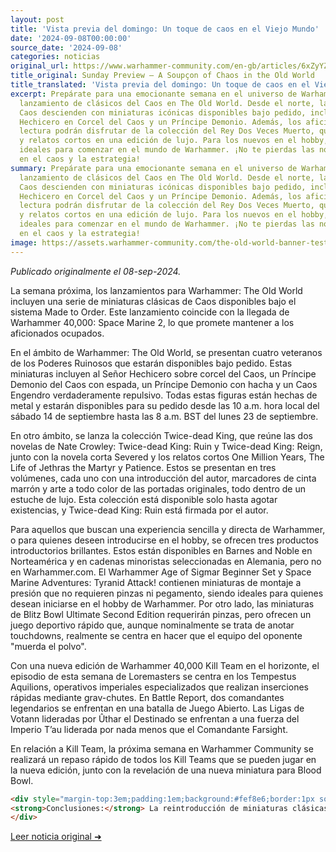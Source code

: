 ```yaml
---
layout: post
title: 'Vista previa del domingo: Un toque de caos en el Viejo Mundo'
date: '2024-09-08T00:00:00'
source_date: '2024-09-08'
categories: noticias
original_url: https://www.warhammer-community.com/en-gb/articles/6xZyYZfD/sunday-preview-a-soupcon-of-chaos-in-the-old-world/
title_original: Sunday Preview – A Soupçon of Chaos in the Old World
title_translated: 'Vista previa del domingo: Un toque de caos en el Viejo Mundo'
excerpt: Prepárate para una emocionante semana en el universo de Warhammer con el
  lanzamiento de clásicos del Caos en The Old World. Desde el norte, las hordas del
  Caos descienden con miniaturas icónicas disponibles bajo pedido, incluyendo al Señor
  Hechicero en Corcel del Caos y un Príncipe Demonio. Además, los aficionados a la
  lectura podrán disfrutar de la colección del Rey Dos Veces Muerto, que reúne novelas
  y relatos cortos en una edición de lujo. Para los nuevos en el hobby, hay sets introductorios
  ideales para comenzar en el mundo de Warhammer. ¡No te pierdas las novedades y sumérgete
  en el caos y la estrategia!
summary: Prepárate para una emocionante semana en el universo de Warhammer con el
  lanzamiento de clásicos del Caos en The Old World. Desde el norte, las hordas del
  Caos descienden con miniaturas icónicas disponibles bajo pedido, incluyendo al Señor
  Hechicero en Corcel del Caos y un Príncipe Demonio. Además, los aficionados a la
  lectura podrán disfrutar de la colección del Rey Dos Veces Muerto, que reúne novelas
  y relatos cortos en una edición de lujo. Para los nuevos en el hobby, hay sets introductorios
  ideales para comenzar en el mundo de Warhammer. ¡No te pierdas las novedades y sumérgete
  en el caos y la estrategia!
image: https://assets.warhammer-community.com/the-old-world-banner-test.jpg
---
```


*Publicado originalmente el 08-sep-2024.*


La semana próxima, los lanzamientos para Warhammer: The Old World incluyen una serie de miniaturas clásicas de Caos disponibles bajo el sistema Made to Order. Este lanzamiento coincide con la llegada de Warhammer 40,000: Space Marine 2, lo que promete mantener a los aficionados ocupados.

En el ámbito de Warhammer: The Old World, se presentan cuatro veteranos de los Poderes Ruinosos que estarán disponibles bajo pedido. Estas miniaturas incluyen al Señor Hechicero sobre corcel del Caos, un Príncipe Demonio del Caos con espada, un Príncipe Demonio con hacha y un Caos Engendro verdaderamente repulsivo. Todas estas figuras están hechas de metal y estarán disponibles para su pedido desde las 10 a.m. hora local del sábado 14 de septiembre hasta las 8 a.m. BST del lunes 23 de septiembre.

En otro ámbito, se lanza la colección Twice-dead King, que reúne las dos novelas de Nate Crowley: Twice-dead King: Ruin y Twice-dead King: Reign, junto con la novela corta Severed y los relatos cortos One Million Years, The Life of Jethras the Martyr y Patience. Estos se presentan en tres volúmenes, cada uno con una introducción del autor, marcadores de cinta marrón y arte a todo color de las portadas originales, todo dentro de un estuche de lujo. Esta colección está disponible solo hasta agotar existencias, y Twice-dead King: Ruin está firmada por el autor.

Para aquellos que buscan una experiencia sencilla y directa de Warhammer, o para quienes deseen introducirse en el hobby, se ofrecen tres productos introductorios brillantes. Estos están disponibles en Barnes and Noble en Norteamérica y en cadenas minoristas seleccionadas en Alemania, pero no en Warhammer.com. El Warhammer Age of Sigmar Beginner Set y Space Marine Adventures: Tyranid Attack! contienen miniaturas de montaje a presión que no requieren pinzas ni pegamento, siendo ideales para quienes desean iniciarse en el hobby de Warhammer. Por otro lado, las miniaturas de Blitz Bowl Ultimate Second Edition requerirán pinzas, pero ofrecen un juego deportivo rápido que, aunque nominalmente se trata de anotar touchdowns, realmente se centra en hacer que el equipo del oponente "muerda el polvo".

Con una nueva edición de Warhammer 40,000 Kill Team en el horizonte, el episodio de esta semana de Loremasters se centra en los Tempestus Aquilions, operativos imperiales especializados que realizan inserciones rápidas mediante grav-chutes. En Battle Report, dos comandantes legendarios se enfrentan en una batalla de Juego Abierto. Las Ligas de Votann lideradas por Ûthar el Destinado se enfrentan a una fuerza del Imperio T’au liderada por nada menos que el Comandante Farsight.

En relación a Kill Team, la próxima semana en Warhammer Community se realizará un repaso rápido de todos los Kill Teams que se pueden jugar en la nueva edición, junto con la revelación de una nueva miniatura para Blood Bowl.

```html
<div style="margin-top:3em;padding:1em;background:#fef8e6;border:1px solid #eadbbd;border-radius:8px;">
<strong>Conclusiones:</strong> La reintroducción de miniaturas clásicas de los Guerreros del Caos como productos Made to Order representa una jugada estratégica en el mercado del coleccionismo, especialmente para aquellos que buscan piezas icónicas en metal. Estos lanzamientos pueden influir en el meta de torneos, ya que el Sorcerer Lord en Chaos Steed y el Daemon Prince con armas específicas podrían ofrecer nuevas tácticas en el campo de batalla. Sin embargo, el verdadero impacto radica en su disponibilidad limitada, lo que podría incrementar su valor en el mercado secundario. Además, estas miniaturas están al 15 % en El Arca Negra, lo que supone una oportunidad para los coleccionistas astutos. Mientras tanto, la colección Twice-dead King puede atraer a los entusiastas del trasfondo Necron, aunque su relevancia competitiva es mínima.
</div>
```
[Leer noticia original ➜](https://www.warhammer-community.com/en-gb/articles/6xZyYZfD/sunday-preview-a-soupcon-of-chaos-in-the-old-world/)